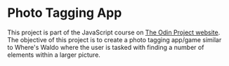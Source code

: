 # Photo Tagging App
This project is part of the JavaScript course on [The Odin Project website](https://www.theodinproject.com).  
The objective of this project is to create a photo tagging app/game similar to Where's Waldo where the user is tasked with finding a number of elements within a larger picture.  
